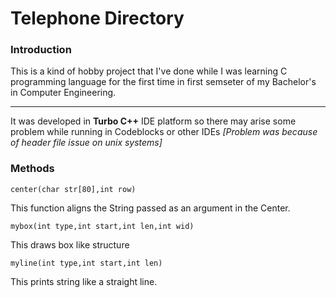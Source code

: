 # Telephone Directory

### Introduction

This is a kind of hobby project that I've done while I was learning C programming language for the first time in first semseter of my Bachelor's in Computer Engineering.

***

It was developed in **Turbo C++** IDE platform so there may arise some problem while running  in Codeblocks or other IDEs
*[Problem was because of header file issue on unix systems]*

### Methods

    center(char str[80],int row)
    
This function aligns the String passed as an argument in the Center.

    mybox(int type,int start,int len,int wid)
    
This draws box like structure

    myline(int type,int start,int len)
    
This prints string like a straight line.
